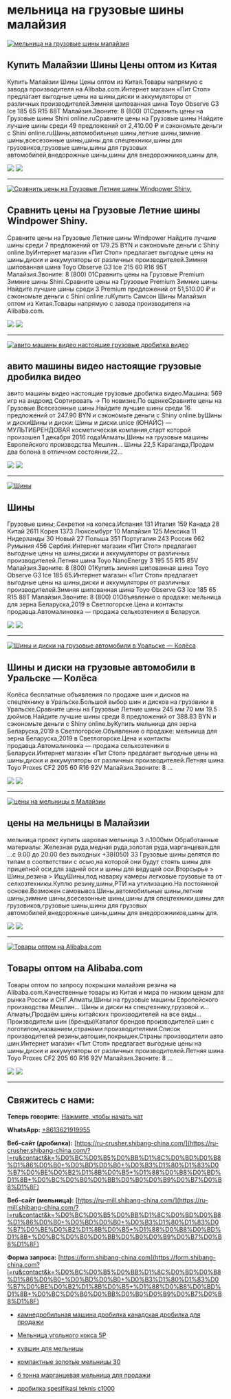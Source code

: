 # мельница на грузовые шины малайзия

<a href="https://swt.shibang-china.com/?l=ru&img&k=%D0%BC%D0%B5%D0%BB%D1%8C%D0%BD%D0%B8%D1%86%D0%B0+%D0%BD%D0%B0+%D0%B3%D1%80%D1%83%D0%B7%D0%BE%D0%B2%D1%8B%D0%B5+%D1%88%D0%B8%D0%BD%D1%8B+%D0%BC%D0%B0%D0%BB%D0%B0%D0%B9%D0%B7%D0%B8%D1%8F" target="_blank">![мельница на грузовые шины малайзия](http://static.shibang-china.com/all-800x300/357.jpg)</a>

## Купить Малайзии Шины Цены оптом из Китая
Купить Малайзии Шины Цены оптом из Китая.Товары напрямую с завода производителя на Alibaba.com.Интернет магазин &#171;Пит Стоп&#187; предлагает выгодные цены на шины,диски и аккумуляторы от различных производителей.Зимняя шипованная шина Toyo Observe G3 Ice 185 65 R15 88T Малайзия.Звоните: 8 (800) 01Сравнить цены на Грузовые шины Shini online.ruСравните цены на Грузовые шины Найдите лучшие шины среди 49 предложений от 2,410.00 ₽ и сэкономьте деньги с Shini online.ruШины,автомобильные шины,летние шины,зимние шины,всесезонные шины,шины для спецтехники,шины для грузовиков,грузовые шины,шины для грузовых автомобилей,внедорожные шины,шины для внедорожников,шины для.


<a href="https://whatsapp.shibangsoft.com/WhatsApp.php" target="_blank" title="WhatsApp">![](http://static.shibang-china.com/icon/whatsapp.png)</a> <a href="https://swt.shibang-china.com/?l=ru&icon&k=%D0%BC%D0%B5%D0%BB%D1%8C%D0%BD%D0%B8%D1%86%D0%B0+%D0%BD%D0%B0+%D0%B3%D1%80%D1%83%D0%B7%D0%BE%D0%B2%D1%8B%D0%B5+%D1%88%D0%B8%D0%BD%D1%8B+%D0%BC%D0%B0%D0%BB%D0%B0%D0%B9%D0%B7%D0%B8%D1%8F" target="_blank">![](http://static.shibang-china.com/icon/chat-ru.png)</a>

---

<a href="https://swt.shibang-china.com/?l=ru&img&k=%D0%BC%D0%B5%D0%BB%D1%8C%D0%BD%D0%B8%D1%86%D0%B0+%D0%BD%D0%B0+%D0%B3%D1%80%D1%83%D0%B7%D0%BE%D0%B2%D1%8B%D0%B5+%D1%88%D0%B8%D0%BD%D1%8B+%D0%BC%D0%B0%D0%BB%D0%B0%D0%B9%D0%B7%D0%B8%D1%8F" target="_blank">![Сравнить цены на Грузовые Летние шины Windpower Shiny.](http://static.shibang-china.com/all-800x300/1178.jpg)</a>

## Сравнить цены на Грузовые Летние шины Windpower Shiny.
Сравните цены на Грузовые Летние шины Windpower Найдите лучшие шины среди 7 предложений от 179.25 BYN и сэкономьте деньги с Shiny online.byИнтернет магазин &#171;Пит Стоп&#187; предлагает выгодные цены на шины,диски и аккумуляторы от различных производителей.Зимняя шипованная шина Toyo Observe G3 Ice 215 60 R16 95T Малайзия.Звоните: 8 (800) 01Сравнить цены на Грузовые Premium Зимние шины Shini.Сравните цены на Грузовые Premium Зимние шины Найдите лучшие шины среди 3 Premium предложений от 51,510.00 ₽ и сэкономьте деньги с Shini online.ruКупить Самсон Шины Малайзия оптом из Китая.Товары напрямую с завода производителя на Alibaba.com.


<a href="https://whatsapp.shibangsoft.com/WhatsApp.php" target="_blank" title="WhatsApp">![](http://static.shibang-china.com/icon/whatsapp.png)</a> <a href="https://swt.shibang-china.com/?l=ru&icon&k=%D0%BC%D0%B5%D0%BB%D1%8C%D0%BD%D0%B8%D1%86%D0%B0+%D0%BD%D0%B0+%D0%B3%D1%80%D1%83%D0%B7%D0%BE%D0%B2%D1%8B%D0%B5+%D1%88%D0%B8%D0%BD%D1%8B+%D0%BC%D0%B0%D0%BB%D0%B0%D0%B9%D0%B7%D0%B8%D1%8F" target="_blank">![](http://static.shibang-china.com/icon/chat-ru.png)</a>

---

<a href="https://swt.shibang-china.com/?l=ru&img&k=%D0%BC%D0%B5%D0%BB%D1%8C%D0%BD%D0%B8%D1%86%D0%B0+%D0%BD%D0%B0+%D0%B3%D1%80%D1%83%D0%B7%D0%BE%D0%B2%D1%8B%D0%B5+%D1%88%D0%B8%D0%BD%D1%8B+%D0%BC%D0%B0%D0%BB%D0%B0%D0%B9%D0%B7%D0%B8%D1%8F" target="_blank">![авито машины видео настоящие грузовые дробилка видео](http://static.shibang-china.com/all-800x300/211.jpg)</a>

## авито машины видео настоящие грузовые дробилка видео
авито машины видео настоящие грузовые дробилка видео.Машина: 569 игр на андроид Сортировать → По новизне.По оценкеСравните цены на Грузовые Всесезонные шины.Найдите лучшие шины среди 16 предложений от 247.90 BYN и сэкономьте деньги с Shiny online.byШины и дискиШины и диски: Шины и диски.unice (ЮНАЙС) — МУЛЬТИБРЕНДОВАЯ косметическая компания,старт которой произошел 1 декабря 2016 года!Алматы,Шины на грузовые машины Европейского производства Мешлин… Шины 22,5 Караганда,Продам два болона в отличном состоянии,22…


<a href="https://whatsapp.shibangsoft.com/WhatsApp.php" target="_blank" title="WhatsApp">![](http://static.shibang-china.com/icon/whatsapp.png)</a> <a href="https://swt.shibang-china.com/?l=ru&icon&k=%D0%BC%D0%B5%D0%BB%D1%8C%D0%BD%D0%B8%D1%86%D0%B0+%D0%BD%D0%B0+%D0%B3%D1%80%D1%83%D0%B7%D0%BE%D0%B2%D1%8B%D0%B5+%D1%88%D0%B8%D0%BD%D1%8B+%D0%BC%D0%B0%D0%BB%D0%B0%D0%B9%D0%B7%D0%B8%D1%8F" target="_blank">![](http://static.shibang-china.com/icon/chat-ru.png)</a>

---

<a href="https://swt.shibang-china.com/?l=ru&img&k=%D0%BC%D0%B5%D0%BB%D1%8C%D0%BD%D0%B8%D1%86%D0%B0+%D0%BD%D0%B0+%D0%B3%D1%80%D1%83%D0%B7%D0%BE%D0%B2%D1%8B%D0%B5+%D1%88%D0%B8%D0%BD%D1%8B+%D0%BC%D0%B0%D0%BB%D0%B0%D0%B9%D0%B7%D0%B8%D1%8F" target="_blank">![Шины](http://static.shibang-china.com/all-800x300/1012.jpg)</a>

## Шины
Грузовые шины;.Секретки на колеса.Испания 131 Италия 159 Канада 28 Китай 2611 Корея 1373 Люксембург 10 Малайзия 125 Мексика 11 Нидерланды 30 Новый 27 Польша 351 Португалия 243 Россия 662 Румыния 456 Сербия.Интернет магазин &#171;Пит Стоп&#187; предлагает выгодные цены на шины,диски и аккумуляторы от различных производителей.Летняя шина Toyo NanoEnergy 3 195 55 R15 85V Малайзия.Звоните: 8 (800) 01Купить зимняя шипованная шина Toyo Observe G3 Ice 185 65.Интернет магазин &#171;Пит Стоп&#187; предлагает выгодные цены на шины,диски и аккумуляторы от различных производителей.Зимняя шипованная шина Toyo Observe G3 Ice 185 65 R15 88T Малайзия.Звоните: 8 (800) 01Объявление о продаже: мельница для зерна Беларуска,2019 в Светлогорске.Цена и контакты продавца.Автомалиновка — продажа сельхозтеники в Беларуси.


<a href="https://whatsapp.shibangsoft.com/WhatsApp.php" target="_blank" title="WhatsApp">![](http://static.shibang-china.com/icon/whatsapp.png)</a> <a href="https://swt.shibang-china.com/?l=ru&icon&k=%D0%BC%D0%B5%D0%BB%D1%8C%D0%BD%D0%B8%D1%86%D0%B0+%D0%BD%D0%B0+%D0%B3%D1%80%D1%83%D0%B7%D0%BE%D0%B2%D1%8B%D0%B5+%D1%88%D0%B8%D0%BD%D1%8B+%D0%BC%D0%B0%D0%BB%D0%B0%D0%B9%D0%B7%D0%B8%D1%8F" target="_blank">![](http://static.shibang-china.com/icon/chat-ru.png)</a>

---

<a href="https://swt.shibang-china.com/?l=ru&img&k=%D0%BC%D0%B5%D0%BB%D1%8C%D0%BD%D0%B8%D1%86%D0%B0+%D0%BD%D0%B0+%D0%B3%D1%80%D1%83%D0%B7%D0%BE%D0%B2%D1%8B%D0%B5+%D1%88%D0%B8%D0%BD%D1%8B+%D0%BC%D0%B0%D0%BB%D0%B0%D0%B9%D0%B7%D0%B8%D1%8F" target="_blank">![Шины и диски на грузовые автомобили в Уральске — Колёса](http://static.shibang-china.com/all-800x300/526.jpg)</a>

## Шины и диски на грузовые автомобили в Уральске — Колёса
Колёса бесплатные объявления по продаже шин и дисков на спецтехнику в Уральске.Большой выбор шин и дисков на грузовики в Уральске.Сравните цены на Грузовые Летние шины 245 мм 70 мм 19.5 дюймов.Найдите лучшие шины среди 8 предложений от 388.83 BYN и сэкономьте деньги с Shiny online.byКупить мельница для зерна Беларуска,2019 в Светлогорске.Объявление о продаже: мельница для зерна Беларуска,2019 в Светлогорске.Цена и контакты продавца.Автомалиновка — продажа сельхозтеники в Беларуси.Интернет магазин &#171;Пит Стоп&#187; предлагает выгодные цены на шины,диски и аккумуляторы от различных производителей.Летняя шина Toyo Proxes CF2 205 60 R16 92V Малайзия.Звоните: 8 …


<a href="https://whatsapp.shibangsoft.com/WhatsApp.php" target="_blank" title="WhatsApp">![](http://static.shibang-china.com/icon/whatsapp.png)</a> <a href="https://swt.shibang-china.com/?l=ru&icon&k=%D0%BC%D0%B5%D0%BB%D1%8C%D0%BD%D0%B8%D1%86%D0%B0+%D0%BD%D0%B0+%D0%B3%D1%80%D1%83%D0%B7%D0%BE%D0%B2%D1%8B%D0%B5+%D1%88%D0%B8%D0%BD%D1%8B+%D0%BC%D0%B0%D0%BB%D0%B0%D0%B9%D0%B7%D0%B8%D1%8F" target="_blank">![](http://static.shibang-china.com/icon/chat-ru.png)</a>

---

<a href="https://swt.shibang-china.com/?l=ru&img&k=%D0%BC%D0%B5%D0%BB%D1%8C%D0%BD%D0%B8%D1%86%D0%B0+%D0%BD%D0%B0+%D0%B3%D1%80%D1%83%D0%B7%D0%BE%D0%B2%D1%8B%D0%B5+%D1%88%D0%B8%D0%BD%D1%8B+%D0%BC%D0%B0%D0%BB%D0%B0%D0%B9%D0%B7%D0%B8%D1%8F" target="_blank">![цены на мельницы в Малайзии](http://static.shibang-china.com/all-800x300/552.jpg)</a>

## цены на мельницы в Малайзии
мельница проект купить шаровая мельница 3 л.1000мм Обработанные материалы: Железная руда,медная руда,золотая руда,марганцевая.для …с 9.00 до 20.00 без выходных +38(050) 33 Грузовые шины делятся по типам в соответствии с осью,на которой они будут стоять шины для прицепной оси,для задней оси и шины для ведущей оси.Вторсырье &gt; Шины,резина &gt; ИщуШины,под наварку камеры легковые грузовые та от селхозтехникы.Куплю резину,шины,РТИ на утилизацию.На постоянной основе.Возможен самовывоз.Шины,автомобильные шины,летние шины,зимние шины,всесезонные шины,шины для спецтехники,шины для грузовиков,грузовые шины,шины для грузовых автомобилей,внедорожные шины,шины для внедорожников,шины для.


<a href="https://whatsapp.shibangsoft.com/WhatsApp.php" target="_blank" title="WhatsApp">![](http://static.shibang-china.com/icon/whatsapp.png)</a> <a href="https://swt.shibang-china.com/?l=ru&icon&k=%D0%BC%D0%B5%D0%BB%D1%8C%D0%BD%D0%B8%D1%86%D0%B0+%D0%BD%D0%B0+%D0%B3%D1%80%D1%83%D0%B7%D0%BE%D0%B2%D1%8B%D0%B5+%D1%88%D0%B8%D0%BD%D1%8B+%D0%BC%D0%B0%D0%BB%D0%B0%D0%B9%D0%B7%D0%B8%D1%8F" target="_blank">![](http://static.shibang-china.com/icon/chat-ru.png)</a>

---

<a href="https://swt.shibang-china.com/?l=ru&img&k=%D0%BC%D0%B5%D0%BB%D1%8C%D0%BD%D0%B8%D1%86%D0%B0+%D0%BD%D0%B0+%D0%B3%D1%80%D1%83%D0%B7%D0%BE%D0%B2%D1%8B%D0%B5+%D1%88%D0%B8%D0%BD%D1%8B+%D0%BC%D0%B0%D0%BB%D0%B0%D0%B9%D0%B7%D0%B8%D1%8F" target="_blank">![Товары оптом на Alibaba.com](http://static.shibang-china.com/all-800x300/236.jpg)</a>

## Товары оптом на Alibaba.com
Товары оптом по запросу покрышки малайзия резина на Alibaba.com.Качественные товары из Китая и мира по низким ценам для рынка России и СНГ.Алматы,Шины на грузовые машины Европейского производства Мешлин… Шины и диски на спецтехнику,грузовой и… Алматы,Продаём шины китайских производителей на все виды…Производители шин (бренды)Каталог брендов производителей шин с логотипом,названием,странами производителями.Список производителей резины,автошин,покрышек.Страны производители авто шин.Интернет магазин &#171;Пит Стоп&#187; предлагает выгодные цены на шины,диски и аккумуляторы от различных производителей.Летняя шина Toyo Proxes CF2 205 60 R16 92V Малайзия.Звоните: 8 …


<a href="https://whatsapp.shibangsoft.com/WhatsApp.php" target="_blank" title="WhatsApp">![](http://static.shibang-china.com/icon/whatsapp.png)</a> <a href="https://swt.shibang-china.com/?l=ru&icon&k=%D0%BC%D0%B5%D0%BB%D1%8C%D0%BD%D0%B8%D1%86%D0%B0+%D0%BD%D0%B0+%D0%B3%D1%80%D1%83%D0%B7%D0%BE%D0%B2%D1%8B%D0%B5+%D1%88%D0%B8%D0%BD%D1%8B+%D0%BC%D0%B0%D0%BB%D0%B0%D0%B9%D0%B7%D0%B8%D1%8F" target="_blank">![](http://static.shibang-china.com/icon/chat-ru.png)</a>

---
## Свяжитесь с нами:

**Теперь говорите:** [Нажмите, чтобы начать чат](https://swt.shibang-china.com?l=ru&contact&k=%D0%BC%D0%B5%D0%BB%D1%8C%D0%BD%D0%B8%D1%86%D0%B0+%D0%BD%D0%B0+%D0%B3%D1%80%D1%83%D0%B7%D0%BE%D0%B2%D1%8B%D0%B5+%D1%88%D0%B8%D0%BD%D1%8B+%D0%BC%D0%B0%D0%BB%D0%B0%D0%B9%D0%B7%D0%B8%D1%8F)

**WhatsApp:**  [+8613621919955](https://whatsapp.shibangsoft.com/WhatsApp.php)

**Веб-сайт (дробилка):** [https://ru-crusher.shibang-china.com/](https://ru-crusher.shibang-china.com/?l=ru&contact&k=%D0%BC%D0%B5%D0%BB%D1%8C%D0%BD%D0%B8%D1%86%D0%B0+%D0%BD%D0%B0+%D0%B3%D1%80%D1%83%D0%B7%D0%BE%D0%B2%D1%8B%D0%B5+%D1%88%D0%B8%D0%BD%D1%8B+%D0%BC%D0%B0%D0%BB%D0%B0%D0%B9%D0%B7%D0%B8%D1%8F)

**Веб-сайт (мельница):** [https://ru-mill.shibang-china.com/](https://ru-mill.shibang-china.com/?l=ru&contact&k=%D0%BC%D0%B5%D0%BB%D1%8C%D0%BD%D0%B8%D1%86%D0%B0+%D0%BD%D0%B0+%D0%B3%D1%80%D1%83%D0%B7%D0%BE%D0%B2%D1%8B%D0%B5+%D1%88%D0%B8%D0%BD%D1%8B+%D0%BC%D0%B0%D0%BB%D0%B0%D0%B9%D0%B7%D0%B8%D1%8F)

**Форма запроса:** [https://form.shibang-china.com](https://form.shibang-china.com?l=ru&contact&k=%D0%BC%D0%B5%D0%BB%D1%8C%D0%BD%D0%B8%D1%86%D0%B0+%D0%BD%D0%B0+%D0%B3%D1%80%D1%83%D0%B7%D0%BE%D0%B2%D1%8B%D0%B5+%D1%88%D0%B8%D0%BD%D1%8B+%D0%BC%D0%B0%D0%BB%D0%B0%D0%B9%D0%B7%D0%B8%D1%8F)

* [камнедробильная машина дробилка канадская дробилка для продажи](../123/%D0%BA%D0%B0%D0%BC%D0%BD%D0%B5%D0%B4%D1%80%D0%BE%D0%B1%D0%B8%D0%BB%D1%8C%D0%BD%D0%B0%D1%8F%20%D0%BC%D0%B0%D1%88%D0%B8%D0%BD%D0%B0%20%D0%B4%D1%80%D0%BE%D0%B1%D0%B8%D0%BB%D0%BA%D0%B0%20%D0%BA%D0%B0%D0%BD%D0%B0%D0%B4%D1%81%D0%BA%D0%B0%D1%8F%20%D0%B4%D1%80%D0%BE%D0%B1%D0%B8%D0%BB%D0%BA%D0%B0%20%D0%B4%D0%BB%D1%8F%20%D0%BF%D1%80%D0%BE%D0%B4%D0%B0%D0%B6%D0%B8.md)

* [Мельница угольного кокса 5Р](../123/%D0%9C%D0%B5%D0%BB%D1%8C%D0%BD%D0%B8%D1%86%D0%B0%20%D1%83%D0%B3%D0%BE%D0%BB%D1%8C%D0%BD%D0%BE%D0%B3%D0%BE%20%D0%BA%D0%BE%D0%BA%D1%81%D0%B0%205%D0%A0.md)

* [кувшин для мельницы](../121/%D0%BA%D1%83%D0%B2%D1%88%D0%B8%D0%BD%20%D0%B4%D0%BB%D1%8F%20%D0%BC%D0%B5%D0%BB%D1%8C%D0%BD%D0%B8%D1%86%D1%8B.md)

* [компактные золотые мельницы 30](../121/%D0%BA%D0%BE%D0%BC%D0%BF%D0%B0%D0%BA%D1%82%D0%BD%D1%8B%D0%B5%20%D0%B7%D0%BE%D0%BB%D0%BE%D1%82%D1%8B%D0%B5%20%D0%BC%D0%B5%D0%BB%D1%8C%D0%BD%D0%B8%D1%86%D1%8B%2030.md)

* [б тонна марганцевая мельница для продажи](../123/%D0%B1%20%D1%82%D0%BE%D0%BD%D0%BD%D0%B0%20%D0%BC%D0%B0%D1%80%D0%B3%D0%B0%D0%BD%D1%86%D0%B5%D0%B2%D0%B0%D1%8F%20%D0%BC%D0%B5%D0%BB%D1%8C%D0%BD%D0%B8%D1%86%D0%B0%20%D0%B4%D0%BB%D1%8F%20%D0%BF%D1%80%D0%BE%D0%B4%D0%B0%D0%B6%D0%B8.md)

* [дробилка spesifikasi teknis c1000](../122/%D0%B4%D1%80%D0%BE%D0%B1%D0%B8%D0%BB%D0%BA%D0%B0%20spesifikasi%20teknis%20c1000.md)